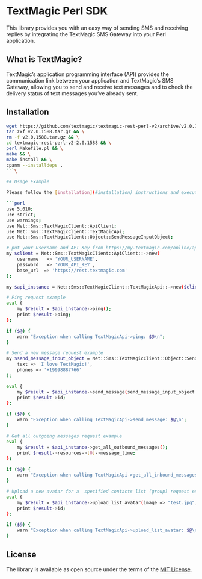 [comment]: <> (HEAD)
# TextMagic Perl SDK

This library provides you with an easy way of sending SMS and receiving replies by integrating the TextMagic SMS Gateway into your Perl application.

## What is TextMagic?
TextMagic’s application programming interface (API) provides the communication link between your application and TextMagic’s SMS Gateway, allowing you to send and receive text messages and to check the delivery status of text messages you’ve already sent.


[comment]: <> (/HEAD)
## Installation

```bash
wget https://github.com/textmagic/textmagic-rest-perl-v2/archive/v2.0.1588.tar.gz && \
tar zxf v2.0.1588.tar.gz && \
rm -f v2.0.1588.tar.gz && \
cd textmagic-rest-perl-v2-2.0.1588 && \
perl Makefile.pl && \
make && \
make install && \
cpanm --installdeps .
```\

## Usage Example

Please follow the [installation](#installation) instructions and execute the following Perl code:

```perl
use 5.010;
use strict;
use warnings;
use Net::Sms::TextMagicClient::ApiClient;
use Net::Sms::TextMagicClient::TextMagicApi;
use Net::Sms::TextMagicClient::Object::SendMessageInputObject;

# put your Username and API Key from https://my.textmagic.com/online/api/rest-api/keys page.
my $client = Net::Sms::TextMagicClient::ApiClient::->new(
    username   => 'YOUR_USERNAME',
    password   => 'YOUR_API_KEY',
    base_url  => 'https://rest.textmagic.com'
);

my $api_instance = Net::Sms::TextMagicClient::TextMagicApi::->new($client);

# Ping request example
eval {
    my $result = $api_instance->ping();
    print $result->ping;
};

if ($@) {
    warn "Exception when calling TextMagicApi->ping: $@\n";
}

# Send a new message request example
my $send_message_input_object = Net::Sms::TextMagicClient::Object::SendMessageInputObject->new(
    text => 'I love TextMagic!',
    phones => '+19998887766'
);

eval {
    my $result = $api_instance->send_message(send_message_input_object => $send_message_input_object);
    print $result->id;
};

if ($@) {
    warn "Exception when calling TextMagicApi->send_message: $@\n";
}

# Get all outgoing messages request example
eval {
    my $result = $api_instance->get_all_outbound_messages();
    print $result->resources->[0]->message_time;
};

if ($@) {
    warn "Exception when calling TextMagicApi->get_all_inbound_messages: $@\n";
}

# Upload a new avatar for a  specified contacts list (group) request example (3223 it is sample list ID)
eval {
    my $result = $api_instance->upload_list_avatar(image => "test.jpg", id => 3223);
    print $result->id;
};

if ($@) {
    warn "Exception when calling TextMagicApi->upload_list_avatar: $@\n";
}

```
[comment]: <> (FOOTER)
## License
The library is available as open source under the terms of the [MIT License](http://opensource.org/licenses/MIT).

[comment]: <> (/FOOTER)
